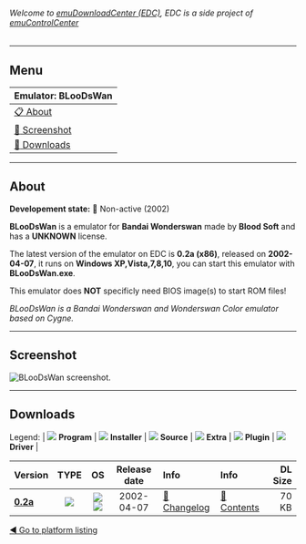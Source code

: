 ###### Welcome to [emuDownloadCenter (EDC)](https://github.com/PhoenixInteractiveNL/emuDownloadCenter/wiki/), EDC is a side project of [emuControlCenter](https://github.com/PhoenixInteractiveNL/emuControlCenter/wiki/)
***
## Menu
| **Emulator: BLooDsWan** |
|:---------|
| [:clipboard: About](#about) |
| [:sunrise: Screenshot](#screenshot) |
| [:floppy_disk: Downloads](#downloads) |
***
## About
**Developement state:** :red_circle: Non-active (2002)

**BLooDsWan** is a emulator for **Bandai Wonderswan** made by **Blood Soft** and has a **UNKNOWN** license.

The latest version of the emulator on EDC is **0.2a (x86)**, released on **2002-04-07**, it runs on **Windows XP,Vista,7,8,10**, you can start this emulator with **BLooDsWan.exe**.

This emulator does **NOT** specificly need BIOS image(s) to start ROM files!

_BLooDsWan is a Bandai Wonderswan and Wonderswan Color emulator based on Cygne._
***
## Screenshot
![](https://raw.githubusercontent.com/PhoenixInteractiveNL/emuDownloadCenter/master/hooks/bloodswan/emulator_screen_01.jpg "BLooDsWan screenshot.")
***
## Downloads
Legend:
| ![](https://raw.githubusercontent.com/wiki/PhoenixInteractiveNL/emuDownloadCenter/images_misc/icon_program_24.png) **Program** | 
![](https://raw.githubusercontent.com/wiki/PhoenixInteractiveNL/emuDownloadCenter/images_misc/icon_installer_24.png) **Installer** | 
![](https://raw.githubusercontent.com/wiki/PhoenixInteractiveNL/emuDownloadCenter/images_misc/icon_source_code_24.png) **Source** | 
![](https://raw.githubusercontent.com/wiki/PhoenixInteractiveNL/emuDownloadCenter/images_misc/icon_extra_24.png) **Extra** | 
![](https://raw.githubusercontent.com/wiki/PhoenixInteractiveNL/emuDownloadCenter/images_misc/icon_plugin_24.png) **Plugin** | 
![](https://raw.githubusercontent.com/wiki/PhoenixInteractiveNL/emuDownloadCenter/images_misc/icon_driver_24.png) **Driver** | 


| Version  | TYPE | OS | Release date  | Info       | Info       | DL Size    |
|:---------|:----:|:--:|:-------------:|:-----------|:-----------|-----------:|
| [**0.2a**](https://github.com/PhoenixInteractiveNL/edc-repo0007/raw/master/bloodswan/0.2a.7z) | ![](https://raw.githubusercontent.com/wiki/PhoenixInteractiveNL/emuDownloadCenter/images_misc/icon_program_24.png) | ![](https://raw.githubusercontent.com/wiki/PhoenixInteractiveNL/emuDownloadCenter/images_misc/logo_windows_24.png)![](https://raw.githubusercontent.com/wiki/PhoenixInteractiveNL/emuDownloadCenter/images_misc/icon_32-bit_24.png) | 2002-04-07 | [:page_facing_up: Changelog](https://github.com/PhoenixInteractiveNL/edc-repo0007/blob/master/bloodswan/0.2a_changelog.txt) | [:mag_right: Contents](https://github.com/PhoenixInteractiveNL/edc-repo0007/blob/master/bloodswan/0.2a_contents.txt) | 70 KB |

[:arrow_backward: Go to platform listing](https://github.com/PhoenixInteractiveNL/emuDownloadCenter/wiki/EDC-Platform-List)
